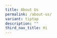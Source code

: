 ```yaml
---
title: About Us
permalink: /about-us/
variant: tiptap
description: ""
third_nav_title: Hi
---
```

<p></p>